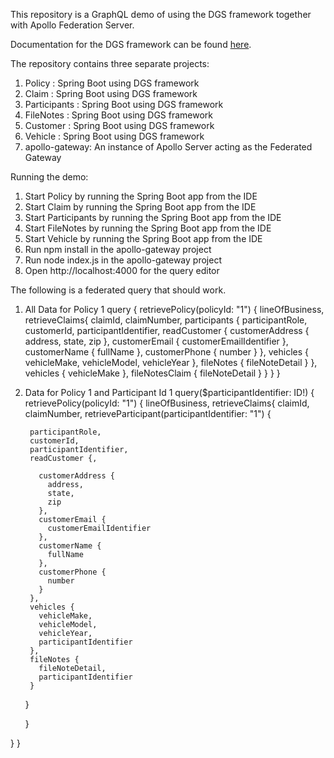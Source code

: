 This repository is a GraphQL demo of using the DGS framework together with Apollo Federation Server.

Documentation for the DGS framework can be found [here](https://netflix.github.io/dgs).

The repository contains three separate projects:
1) Policy :  Spring Boot using DGS framework
2) Claim :  Spring Boot using DGS framework
3) Participants :  Spring Boot using DGS framework
4) FileNotes :  Spring Boot using DGS framework
5) Customer :  Spring Boot using DGS framework
6) Vehicle :  Spring Boot using DGS framework
7) apollo-gateway: An instance of Apollo Server acting as the Federated Gateway

Running the demo:
1) Start Policy by running the Spring Boot app from the IDE
2) Start Claim by running the Spring Boot app from the IDE
3) Start Participants by running the Spring Boot app from the IDE
4) Start FileNotes by running the Spring Boot app from the IDE
5) Start Vehicle by running the Spring Boot app from the IDE
6) Run npm install in the apollo-gateway project
7) Run node index.js in the apollo-gateway project
8) Open http://localhost:4000 for the query editor

The following is a federated query that should work.

1) All Data for Policy 1
query  {
  retrievePolicy(policyId: "1") {
    lineOfBusiness,
    retrieveClaims{
      claimId,
      claimNumber,
      participants {
        participantRole,
        customerId,
        participantIdentifier,
        readCustomer {
          customerAddress {
            address,
            state,
            zip
          },
          customerEmail {
            customerEmailIdentifier
          },
          customerName {
            fullName
          },
          customerPhone {
            number
          }
        },
        vehicles {
          vehicleMake,
          vehicleModel,
          vehicleYear
        },
        fileNotes {
          fileNoteDetail
        }
      },
      vehicles {
        vehicleMake
      },
      fileNotesClaim {
        fileNoteDetail
      }
    }
  }
}

2) Data for Policy 1 and Participant Id 1
  query($participantIdentifier: ID!)  {
  retrievePolicy(policyId: "1") {
    lineOfBusiness,
    retrieveClaims{
      claimId,
      claimNumber,
      retrieveParticipant(participantIdentifier: "1") {
        
        participantRole,
        customerId,
        participantIdentifier,
        readCustomer {,

          customerAddress {
            address,
            state,
            zip
          },
          customerEmail {
            customerEmailIdentifier
          },
          customerName {
            fullName
          },
          customerPhone {
            number
          }
        },
        vehicles {
          vehicleMake,
          vehicleModel,
          vehicleYear,
          participantIdentifier
        },
        fileNotes {
          fileNoteDetail,
          participantIdentifier
        }
      }
      
    }
    
  }
}

